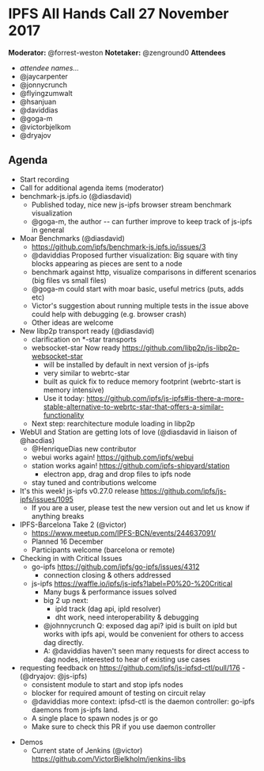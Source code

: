 # IPFS All Hands Call 27 November 2017

**Moderator:**  @forrest-weston
**Notetaker:**  @zenground0
**Attendees** 
* _attendee names..._
* @jaycarpenter
* @jonnycrunch
* @flyingzumwalt
* @hsanjuan
* @daviddias
* @goga-m
* @victorbjelkom
* @dryajov


## Agenda

<!-- Ensure notetaker is present before you begin -->
- Start recording
- Call for additional agenda items (moderator)
- benchmark-js.ipfs.io (@diasdavid)
    - Published today, nice new js-ipfs browser stream benchmark visualization
    - @goga-m, the author -- can further improve to keep track of js-ipfs in general
- Moar Benchmarks (@diasdavid)
  - https://github.com/ipfs/benchmark-js.ipfs.io/issues/3
  - @daviddias Proposed further visualization: Big square with tiny blocks appearing as pieces are sent to a node
  - benchmark against http, visualize comparisons in different scenarios (big files vs small files)
  - @goga-m could start with moar basic, useful metrics (puts, adds etc)
  - Victor's suggestion about running multiple tests in the issue above could help with debugging (e.g. browser crash)
  - Other ideas are welcome
- New libp2p transport ready (@diasdavid)
    - clarification on *-star transports
    - websocket-star Now ready https://github.com/libp2p/js-libp2p-websocket-star
        - will be installed by default in next version of js-ipfs
        - very similar to webrtc-star 
        - built as quick fix to reduce memory footprint (webrtc-start is memory intensive)
        - Use it today: https://github.com/ipfs/js-ipfs#is-there-a-more-stable-alternative-to-webrtc-star-that-offers-a-similar-functionality
    - Next step: rearchitecture module loading in libp2p
- WebUI and Station are getting lots of love (@diasdavid in liaison of @hacdias)
    - @HenriqueDias new contributor
    - webui works again! https://github.com/ipfs/webui
    - station works again! https://github.com/ipfs-shipyard/station
        - electron app, drag and drop files to ipfs node
    - stay tuned and contributions welcome
- It's this week! js-ipfs v0.27.0 release https://github.com/ipfs/js-ipfs/issues/1095
    - If you are a user, please test the new version out and let us know if anything breaks
- IPFS-Barcelona Take 2 (@victor)
    - https://www.meetup.com/IPFS-BCN/events/244637091/
    - Planned 16 December
    - Participants welcome (barcelona or remote)
- Checking in with Critical Issues
  - go-ipfs https://github.com/ipfs/go-ipfs/issues/4312
      - connection closing & others addressed
  - js-ipfs https://waffle.io/ipfs/js-ipfs?label=P0%20-%20Critical
      - Many bugs & performance issues solved
      - big 2 up next: 
          - ipld track (dag api, ipld resolver)
          - dht work, need interoperability & debugging
      - @johnnycrunch Q: exposed dag api? ipid is built on ipld but works with ipfs api, would be convenient for others to access dag directly.
      - A: @daviddias haven't seen many requests for direct access to dag nodes, interested to hear of existing use cases
- requesting feedback on https://github.com/ipfs/js-ipfsd-ctl/pull/176 - (@dryajov: @js-ipfs)
    - consistent module to start and stop ipfs nodes
    - blocker for required amount of testing on circuit relay
    - @daviddias more context: ipfsd-ctl is the daemon controller: go-ipfs daemons from js-ipfs land.
    - A single place to spawn nodes js or go
    - Make sure to check this PR if you use daemon controller
<!-- Add items above this line. Use this format:
  - Item (@your_name: @target_audience)
-->

- Demos
    - Current state of Jenkins (@victor) 
        https://github.com/VictorBjelkholm/jenkins-libs

<!-- After each call, it is the responsibility of the notetaker to save the last
version of the notes in a file in ipfs/pm/meeting-notes, by opening a branch and
submitting a PR. -->